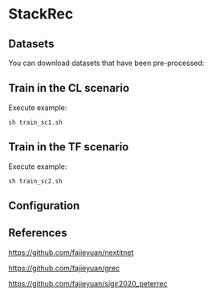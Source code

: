 # StackRec

## Datasets
You can download datasets that have been pre-processed:




## Train in the CL scenario

Execute example:

```
sh train_sc1.sh
```


## Train in the TF scenario

Execute example:

```
sh train_sc2.sh
```

## Configuration


## References
https://github.com/fajieyuan/nextitnet

https://github.com/fajieyuan/grec

https://github.com/fajieyuan/sigir2020_peterrec
